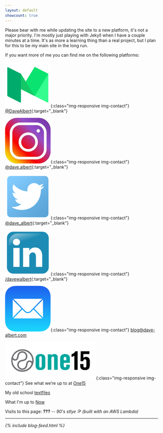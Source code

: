 ```yaml
---
layout: default
showcount: true
---
```



Please bear with me while updating the site to a new platform, it's not a major priority.  I'm mostly just playing with Jekyll when I have a couple minutes at a time.  It's as more a learning thing than a real project, but I plan for this to be my main site in the long run.

If you want more of me you can find me on the following platforms:

![Medium](/images/contact/Medium.png){:class="img-responsive img-contact"} [@DaveAlbert](https://medium.com/@DaveAlbert){:target="_blank"}

![Instagram](/images/contact/Instagram.jpg){:class="img-responsive img-contact"} [@dave.albert](https://www.instagram.com/dave.albert/){:target="_blank"}

![Twitter](/images/contact/Twitter.png){:class="img-responsive img-contact"} [@dave_albert](https://twitter.com/dave_albert){:target="_blank"}

![Linkedin](/images/contact/Linkedin.png){:class="img-responsive img-contact"} [/davewalbert](https://www.linkedin.com/in/davewalbert/){:target="_blank"}

![Email](/images/contact/Email.png){:class="img-responsive img-contact"} [blog@dave-albert.com](mailto:blog@dave-albert.com)


![One15](/images/contact/One15.png){:class="img-responsive img-contact"} See what we’re up to at [One15](https://one15.co)

My old school [textfiles](/textfiles/)

What I'm up to [Now](/now)

Visits to this page: <span style="font-weight: bold;" id="counter">???</span> -- <i>90's stlye</i> :P <i>(built with an AWS Lambda)

---

<div>
{% include blog-feed.html %}
</div>

